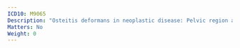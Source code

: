 ```yaml
---
ICD10: M9065
Description: "Osteitis deformans in neoplastic disease: Pelvic region and thigh"
Matters: No
Weight: 0
---
```

